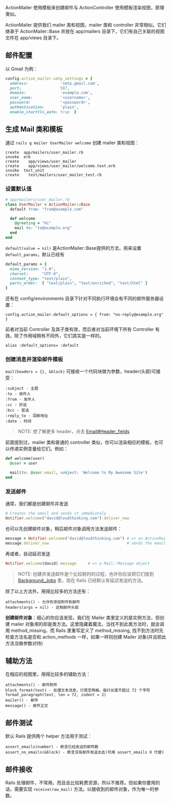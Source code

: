 ActionMailer 使用模板来创建邮件与 ActionController 使用模板渲染视图，原理类似。

ActionMailer 提供我们 mailer 类和视图，mailer 类和 controller 非常相似。它们继承于 ActionMailer::Base 并放在 app/mailers 目录下，它们有自己关联的视图文件在 app/views 目录下。

## 邮件配置

以 Gmail 为例：

```ruby
config.action_mailer.smtp_settings = {
  address:              'smtp.gmail.com',
  port:                 587,
  domain:               'example.com',
  user_name:            '<username>',
  password:             '<password>',
  authentication:       'plain',
  enable_starttls_auto: true  }
```

## 生成 Mail 类和模板

通过 `rails g mailer UserMailer welcome` 创建 mailer 类和视图：

```
create  app/mailers/user_mailer.rb
invoke  erb
create    app/views/user_mailer
create    app/views/user_mailer/welcome.text.erb
invoke  test_unit
create    test/mailers/user_mailer_test.rb
```

### 设置默认值

```ruby
# app/mailers/user_mailer.rb
class UserMailer < ActionMailer::Base
  default from: "from@example.com"

  def welcome
    @greeting = "Hi"
    mail to: "to@example.org"
  end
end
```

`default(value = nil)` 是ActionMailer::Base提供的方法，用来设置 `default_params`，默认已经有

```ruby
default_params = {
  mime_version: "1.0",
  charset:      "UTF-8",
  content_type: "text/plain",
  parts_order:  [ "text/plain", "text/enriched", "text/html" ]
}
```

还有在 config/environments 目录下针对不同执行环境会有不同的邮件服务器设置：

    config.action_mailer.default_options = { from: "no-reply@example.org" }

前者对当前 Controller 及其子类有效，而后者对当前环境下所有 Controller 有效。除了作用域稍有不同外，它们其实是一样的。

    alias :default_options= :default

### 创建消息并渲染邮件模板

`mail(headers = {}, &block)` 可接收一个代码块做为参数，header(头部)可接受：

```
:subject - 主题
:to - 收件人
:from - 发件人
:cc - 抄送
:bcc - 密送
:reply_to - 回邮地址
:date - 时间
```

> NOTE: 想了解更多 header，点击 [Email#Header_fields](http://en.wikipedia.org/wiki/Email#Header_fields)

前面提到过，mailer 类和普通的 controller 类似，你可以渲染相应的模板，也可以传递实例变量给它们。例如：

```ruby
def welcome(user)
  @user = user

  mail(to: @user.email, subject: 'Welcome to My Awesome Site')
end
```

### 发送邮件

通常，我们都是创建邮件并发送

```ruby
# Creates the email and sends it immediately
Notifier.welcome("david@loudthinking.com").deliver_now
```

也可以先创建邮件对象，稍后邮件对象调用方法发送邮件：

```ruby
message = Notifier.welcome("david@loudthinking.com") # => an ActionMailer::MessageDeliver object
message.deliver_now                                  # sends the email
```

再或者，自动延迟发送

```ruby
Notifier.welcome(david).message     # => a Mail::Message object
```

> NOTE: 创建并发送邮件是个比较耗时的过程，也许你应该把它们放到 [Background_Jobs](https://www.ruby-toolbox.com/categories/Background_Jobs) 里。现在 Rails 已经默认有延迟发送的方法。

除了以上方法外，用得比较多的方法还有：

```
attachments() - 允许你添加附件到邮件
headers(args = nil) - 定制邮件头部
```

**创建邮件对象**：细心的你应该发现，我们在 Mailer 类里定义的是实例方法，但创建 mailer 对象用的却是类方法。这里隐藏着魔法，当找不到此类方法时，就会调用 method_missing，而 Rails 里重写定义了 method_missing, 找不到方法时先检查方法名是否和 action_methods 一样，如果一样则创建 Mailer 对象(并且把此方法当做参数对待)

## 辅助方法

在相应的视图里，用得比较多的辅助方法：

```
attachments() - 邮件附件
block_format(text) - 处理文本消息，行首空两格，每行长度不超过 72 个字符
format_paragraph(text, len = 72, indent = 2)
mailer() - 邮件
message() - 邮件正文
```

## 邮件测试

默认 Rails 提供两个 helper 方法用于测试：

```
assert_emails(number) - 断言已经发送的邮件数
assert_no_emails(&block) - 断言没有邮件发送出去(可用 assert_emails 0 代替)
```

## 邮件接收

Rails 处理邮件，不常用，而且会比较耗费资源，所以不推荐。但如果你要用的话，需要实现 `receive(raw_mail)` 方法。以接收到的邮件对象，作为唯一的参数。
